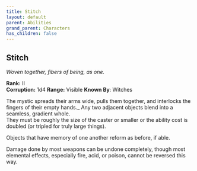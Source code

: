 ```yaml
---
title: Stitch
layout: default
parent: Abilities
grand_parent: Characters
has_children: false
---
```


## Stitch
_Woven together, fibers of being, as one._

**Rank:** II  
**Corruption:** 1d4
**Range:** Visible
**Known By**: Witches

The mystic spreads their arms wide, pulls them together, and interlocks the fingers of their empty hands._
Any two adjacent objects blend into a seamless, gradient whole.  
They must be roughly the size of the caster or smaller or the ability cost is doubled (or tripled for truly large things).

Objects that have memory of one another reform as before, if able.

Damage done by most weapons can be undone completely, though most elemental effects, especially fire, acid, or poison, cannot be reversed this way.

